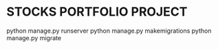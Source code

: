 # STOCKS PORTFOLIO PROJECT

python manage.py runserver
python manage.py makemigrations
python manage.py migrate
